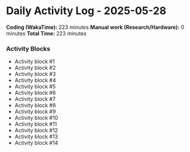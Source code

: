 # Daily Activity Log - 2025-05-28

**Coding (WakaTime):** 223 minutes
**Manual work (Research/Hardware):** 0 minutes
**Total Time:** 223 minutes

### Activity Blocks
- Activity block #1
- Activity block #2
- Activity block #3
- Activity block #4
- Activity block #5
- Activity block #6
- Activity block #7
- Activity block #8
- Activity block #9
- Activity block #10
- Activity block #11
- Activity block #12
- Activity block #13
- Activity block #14
